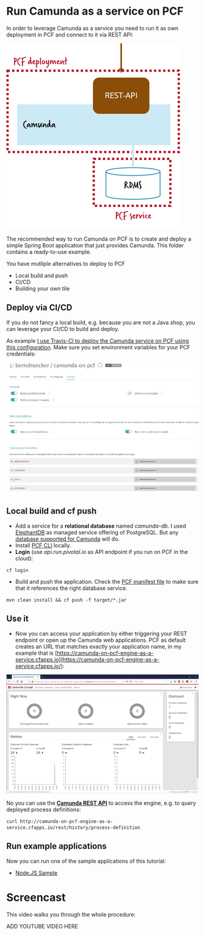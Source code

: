 # Run Camunda as a service on PCF

In order to leverage Camunda as a service you need to run it as own deployment in PCF and connect to it via REST API:

![](../docs/engine-as-a-service-architecture.png)

The recommended way to run Camunda on PCF is to create and deploy a simple Spring Boot application that just provides Camunda. This folder contains a ready-to-use example.

You have mutliple alternatives to deploy to PCF 

* Local build and push
* CI/CD
* Building your own tile

## Deploy via CI/CD

If you do not fancy a local build, e.g. because you are not a Java shop, you can leverage your CI/CD to build and deploy.

As example [I use Travis-CI to deploy the Camunda service on PCF using this configuration](https://github.com/berndruecker/camunda-on-pcf/blob/master/.travis.yml). Make sure you set environment variables for your PCF credentials:

![](../docs/travis-ci-config.png)

## Local build and cf push

* Add a service for a **relational database** named _camunda-db_. I used [ElephantDB](https://docs.run.pivotal.io/marketplace/services/elephantsql.html) as managed service offering of PostgreSQL. But any [database supported for Camunda](https://docs.camunda.org/manual/latest/introduction/supported-environments/) will do.
* Install [PCF CLI](https://docs.cloudfoundry.org/cf-cli/install-go-cli.html) locally.
* **Login** (use _api.run.pivotal.io_ as API endpoint if you run on PCF in the cloud):
```
cf login
```
* Build and push the application. Check the [PCF manifest file](https://github.com/berndruecker/camunda-on-pcf/blob/master/spring-boot-embedded-engine-sample/manifest.yml) to make sure that it references the right database service.
```
mvn clean install && cf push -f target/*.jar
```

## Use it

* Now you can access your application by either triggering your REST endpoint or open up the Camunda web applications. PCF as default creates an URL that matches exactly your application name, in my example that is [https://camunda-on-pcf-engine-as-a-service.cfapps.io](https://camunda-on-pcf-engine-as-a-service.cfapps.io/):

![](../docs/embedded-spring-boot-cockpit.png)

No you can use the **[Camunda REST API](https://docs.camunda.org/manual/latest/reference/rest/)** to access the engine, e.g. to query deployed process definitions:

```
curl http://camunda-on-pcf-engine-as-a-service.cfapps.io/rest/history/process-definition
```

## Run example applications

Now you can run one of the sample applications of this tutorial:

* [Node.JS Sample](../nodejs-sample/)

# Screencast

This video walks you through the whole procedure:

ADD YOUTUBE VIDEO HERE